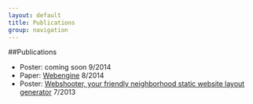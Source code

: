 ```yaml
---
layout: default
title: Publications
group: navigation
---
```


##Publications
* Poster: coming soon 9/2014
* Paper: [Webengine][paper1] 8/2014
* Poster: [Webshooter, your friendly neighborhood static website layout generator][poster1] 7/2013

[poster1]: Data/media/pdf/poster1.pdf
[paper1]: Data/media/pdf/paper1.pdf
[poster2]: #
